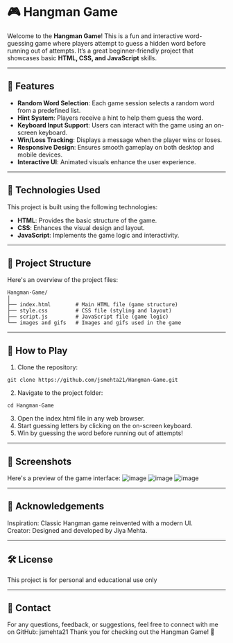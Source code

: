 # 🎮 Hangman Game
Welcome to the **Hangman Game**! This is a fun and interactive word-guessing game where players attempt to guess a hidden word before running out of attempts. It’s a great beginner-friendly project that showcases basic **HTML, CSS, and JavaScript** skills.

---

## 🌟 Features
- **Random Word Selection**: Each game session selects a random word from a predefined list.
- **Hint System**: Players receive a hint to help them guess the word.
- **Keyboard Input Support**: Users can interact with the game using an on-screen keyboard.
- **Win/Loss Tracking**: Displays a message when the player wins or loses.
- **Responsive Design**: Ensures smooth gameplay on both desktop and mobile devices.
- **Interactive UI**: Animated visuals enhance the user experience.

---

## 🎨 Technologies Used
This project is built using the following technologies:

- **HTML**: Provides the basic structure of the game.
- **CSS**: Enhances the visual design and layout.
- **JavaScript**: Implements the game logic and interactivity.

---

## 📂 Project Structure
Here's an overview of the project files:
```plaintext
Hangman-Game/
│
├── index.html        # Main HTML file (game structure)
├── style.css         # CSS file (styling and layout)
├── script.js         # JavaScript file (game logic)
└── images and gifs   # Images and gifs used in the game
```

---

## 🚀 How to Play
1. Clone the repository:
```plaintext
git clone https://github.com/jsmehta21/Hangman-Game.git
```
2. Navigate to the project folder:
```plaintext
cd Hangman-Game
```
3. Open the index.html file in any web browser.
4. Start guessing letters by clicking on the on-screen keyboard.
5. Win by guessing the word before running out of attempts!

---

## 📸 Screenshots
Here's a preview of the game interface:
![image](https://github.com/user-attachments/assets/02058ebf-08d1-4084-b75e-29c477f19a81)
![image](https://github.com/user-attachments/assets/8c3f6708-4036-4fef-831e-3213e0f77fba)
![image](https://github.com/user-attachments/assets/e4ca77f6-3bb3-4646-ad61-72dc635b67fb)

---

## 🙏 Acknowledgements
Inspiration: Classic Hangman game reinvented with a modern UI. <br>
Creator: Designed and developed by Jiya Mehta.

---

## 🛠 License
This project is for personal and educational use only

--- 

## 💌 Contact
For any questions, feedback, or suggestions, feel free to connect with me on GitHub: jsmehta21
Thank you for checking out the Hangman Game! 🎉
